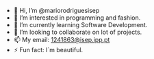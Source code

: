 - 👋 Hi, I’m @mariorodriguesisep
- 👀 I’m interested in programming and fashion.
- 🌱 I’m currently learning Software Development.
- 💞️ I’m looking to collaborate on lot of projects.
- 📫 My email: 1241863@isep.ipp.pt
- ⚡ Fun fact: I`m beautiful.

<!---
mariorodriguesisep/mariorodriguesisep is a ✨ special ✨ repository because its `README.md` (this file) appears on your GitHub profile.
You can click the Preview link to take a look at your changes.
--->
